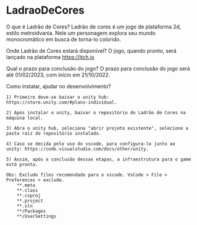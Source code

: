 # LadraoDeCores
 
O que é Ladrão de Cores?
Ladrão de cores é um jogo de plataforma 2d, estilo metroidvania. Nele um personagem explora seu mundo monocromático em busca de torna-lo colorido.

Onde Ladrão de Cores estará disponível?
O jogo, quando pronto, será lançado na plataforma https://itch.io

Qual o prazo para conclusão do jogo?
O prazo para conclusão do jogo será até 01/02/2023, com início em 21/10/2022.

Como instalar, ajudar no desenvolvimento?
    
    1) Primeiro deve-se baixar o unity hub: https://store.unity.com/#plans-individual.
    
    2) Após instalar o unity, baixar o repositório do Ladrão de Cores na máquina local.
    
    3) Abra o unity hub, seleciona "abrir projeto existente", selecione a pasta raiz do repositório instalado.
    
    4) Caso se decida pelo uso do vscode, para configura-lo junto ao unity: https://code.visualstudio.com/docs/other/unity.
    
    5) Assim, após a conclusão dessas etapas, a infraestrutura para o game está pronta.

    Obs: Exclude files recomendado para o vscode. VsCode > File > Preferences > exclude.
        **.meta
        **.class
        **.csproj
        **.project
        **.sln
        **/Packages
        **/UserSettings

